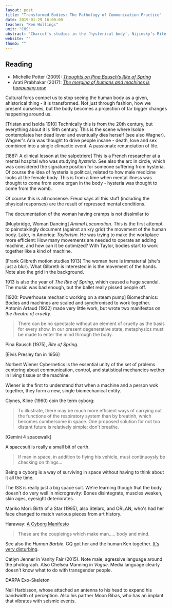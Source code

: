 ```yaml
---
layout: post
title: "Transformed Bodies: The Pathology of Communication Practice"
date: 2019-01-29 16:00:00
teacher: "Ken Hollings"
unit: "CHS"
abstract: "Charcot’s studies in the ‘hysterical body’, Nijinsky’s Rite of Springand Artaud’s Theatre of Cruelty are evidence of the stresses undergone by the human body since the start of the modernist era. Meanwhile in the 21stcentury, the cyborg, wearable technological and digital implants represent the latest wave in the progressive transformation of the human body. What is the role of communication practice in an age when a ‘network of organs’ is in the process of becoming a reality?"
website: ""
thumb: ""
---
```


## Reading

- Michelle Potter (2009): _[Thoughts on Pina Bausch’s Rite of Spring](http://michellepotter.org/articles/thoughts-on-pina-bauschs-rite-of-spring)_
- Arati Prabhakar (2017): _[The merging of humans and machines is happening now](https://www.wired.co.uk/article/darpa-arati-prabhakar-humans-machines)_

Cultural forcs compel us to stop seeing the human body as a given, ahistorical thing - it is transformed. Not just through fashion, how we present ourselves, but the body becomes a projection of far bigger changes happening around us.

[Tristan and Isolda 1910]
Technically this is from the 20th century, but everything about it is 19th century. This is the scene where Isolde contemplates her dead lover and eventually dies herself (see also Wagner). Wagner's Aria was thought to drive people insane - death, love and sex combined into a single climactic event. A passionate renunciation of life.

[1887: A clinical lesson at the salpetriere]
This is a French researcher at a mental hospital who was studying _hysteria_. See also the arc in circle, which was considered the signature position for someone suffering from hysteria. Of course the idea of hysteria is political, related to how male medicine looks at the female body. This is from a time when mental illness was thought to come from some organ in the body - hysteria was thought to come from the womb.

Of course this is all nonsense. Freud says all this stuff (including the physical responses) are the result of repressed mental conditions.

The documentation of the woman having cramps is not dissimilar to

[Muybridge, Woman Dancing]
_Animal Locomotion_. This is the first attempt to painstakingly document (against an x/y grid) the movement of the human body. Later, in America: _Taylorism_. He was trying to make the workplace more efficient: How many movements are needed to operate an adding machine, and how can it be optimized? With Taylor, bodies start to work together like a kind of machine.

[Frank Gilbreth motion studies 1913]
The woman here is immaterial (she's just a blur). What Gilbreth is interested in is the movement of the hands. Note also the grid in the background.

1913 is also the year of _The Rite of Spring_, which caused a huge scandal. The music was bad enough, but the ballet really pissed people off.

[1920: Powerhouse mechanic working on a steam pump]
Biomechanics: Bodies and machines are scaled and synchronised to work together.
Antonin Artaud (1932) made very little work, but wrote two manifestos on _the theatre of cruelty_.

> There can be no spectacle without an element of cruelty as the basis for every show. In our present degenerative state, metaphysics must be made to enter the mind through the body.

Pina Bausch (1975), _Rite of Spring_.

[Elvis Presley fan in 1956]

Norbert Wiener
Cybernetics is the essential unity of the set of prblems centering about communication, control, and statistical mechancics wether in living tissue or the machine.

Wiener is the first to understand that when a machine and a person wok together, they form a new, single biomechanical entity.

Clynes, Kline (1960) coin the term cyborg:

> To illustrate, there may be much more efficient ways of carrying out the functions of the respiratory system than by breatinh, which becomes cumbersome in space. One proposed solution for not too distant future is relatively simple: don't breathe.

[Gemini 4 spacewalk]

A spacesuit is really a small bit of earth.

> If man in space, in addition to flying his vehicle, must continuoysly be checking on things...

Being a cyborg is a way of surviving in space without having to think about it all the time.

The ISS is really just a big space suit. We're learning though that the body doesn't do very well in microgravity: Bones disintegrate, muscles weaken, skin ages, eyesight deteriorates.

Mariko Mori: Birth of a Star (1995), also Stelarc, and ORLAN, who's had her face changed to match various pieces from art history.

Haraway: [A Cyborg Manifesto](https://warwick.ac.uk/fac/arts/english/currentstudents/undergraduate/modules/fictionnownarrativemediaandtheoryinthe21stcentury/manifestly_haraway_----_a_cyborg_manifesto_science_technology_and_socialist-feminism_in_the_....pdf)

> These are the coupleings which make man..... body and mind.

See also the _Human Barbie_. GQ got her and the human Ken together. [It's very disturbing](https://www.gq.com/story/human-ken-doll-justin-jedlica-interview).

Catlyn Jenner in Vanity Fair (2015). Note male, agressive language around the photograph. Also Chelsea Manning in _Vogue_. Media language clearly doesn't know what to do with transgender people.

DARPA Exo-Skeleton

Neil Harbisson, whose attached an antenna to his head to expand his bandwidth of perception. Also his partner Moon Ribas, who has an implant that vibrates with seismic events.
